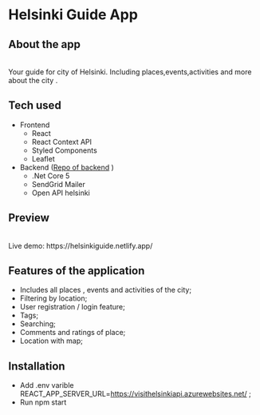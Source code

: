 # Helsinki Guide App
## About the app
<br />
Your guide for city of Helsinki. Including places,events,activities and more about the city .

## Tech used 

- Frontend
  - React
  - React Context API
  - Styled Components
  - Leaflet
 - Backend ([Repo of backend](https://github.com/erkanisuf/creatingNETCore5Backend/) )
    - .Net Core 5
    - SendGrid Mailer
    - Open API helsinki


## Preview
<br />
Live demo: https://helsinkiguide.netlify.app/
<br />

## Features of the application
- Includes all places , events and activities of the city;
- Filtering by location;
- User registration / login feature;
- Tags;
- Searching;
- Comments and ratings of place;
- Location with map;

## Installation
- Add .env varible REACT_APP_SERVER_URL=https://visithelsinkiapi.azurewebsites.net/  ;
- Run npm start
